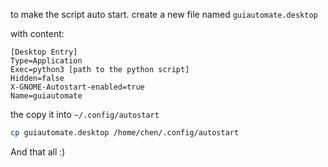 to make the script auto start.
create a new file named ```guiautomate.desktop```

with content:  
```
[Desktop Entry]
Type=Application
Exec=python3 [path to the python script]
Hidden=false
X-GNOME-Autostart-enabled=true
Name=guiautomate
```
the copy it into ``` ~/.config/autostart ```
```bash
cp guiautomate.desktop /home/chen/.config/autostart
```

And that all :)
